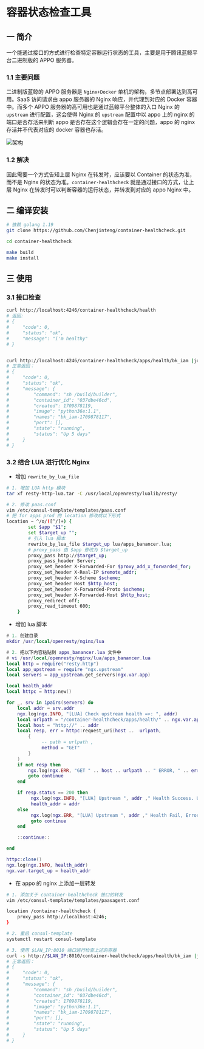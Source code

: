 # 容器状态检查工具

## 一 简介
一个能通过接口的方式进行检查特定容器运行状态的工具，主要是用于腾讯蓝鲸平台二进制版的 APPO 服务器。

### 1.1 主要问题
二进制版蓝鲸的 APPO 服务器是 `Nginx+Docker` 单机的架构，多节点部署达到高可用。SaaS 访问请求由 appo 服务器的 Nginx 响应，并代理到对应的 Docker 容器中。而多个 APPO 服务器的高可用也是通过蓝鲸平台整体的入口 Nginx 的 `upstream` 进行配置，这会使得 Nginx 的 `upstream` 配置中以 appo 上的 nginx 的端口是否存活来判断 appo 是否存在这个逻辑会存在一定的问题，appo 的 nginx 存活并不代表对应的 docker 容器也存活。

![架构](https://typoraimgs-1258684427.cos.ap-guangzhou.myqcloud.com/typora_imgs202403191123998.png)

### 1.2 解决
因此需要一个方式告知上层 Nginx 在转发时，应该要以 Container 的状态为准，而不是 Nginx 的状态为准。`container-healthcheck` 就是通过接口的方式，让上层 Nginx 在转发时可以判断容器的运行状态，并转发到对应的 appo Nginx 中。


## 二 编译安装
```bash
# 依赖 golang 1.19
git clone https://github.com/Chenjinteng/container-healthcheck.git

cd container-healthcheck

make build
make install
```

## 三 使用
### 3.1 接口检查
```bash
curl http://localhost:4246/container-healthcheck/health
# 返回:
# {
#     "code": 0,
#     "status": "ok",
#     "message": "i'm healthy"
# }


curl http://localhost:4246/container-healthcheck/apps/health/bk_iam |jq .
# 正常返回：
# {
#     "code": 0,
#     "status": "ok",
#     "message": {
#         "command": "sh /build/builder",
#         "container_id": "037dbe46cd",
#         "created": 1709878119,
#         "image": "python36e:1.1",
#         "names": "bk_iam-1709878117",
#         "port": [],
#         "state": "running",
#         "status": "Up 5 days"
#     }
# }

```

### 3.2 结合 LUA 进行优化 Nginx
- 增加 `rewrite_by_lua_file`
```bash
# 1. 增加 LUA http 模块
tar xf resty-http-lua.tar -C /usr/local/openresty/lualib/resty/

# 2. 修改 paas.conf
vim /etc/consul-template/templates/paas.conf
# 把 for apps prod 的 location 修改成以下形式
location ~ ^/o/([^/]+) {
        set $app "$1";
        set $target_up "";
        # 引入 lua 脚本
        rewrite_by_lua_file $target_up lua/apps_banancer.lua;
        # proxy_pass 由 $app 修改为 $target_up
        proxy_pass http://$target_up;
        proxy_pass_header Server;
        proxy_set_header X-Forwarded-For $proxy_add_x_forwarded_for;
        proxy_set_header X-Real-IP $remote_addr;
        proxy_set_header X-Scheme $scheme;
        proxy_set_header Host $http_host;
        proxy_set_header X-Forwarded-Proto $scheme;
        proxy_set_header X-Forwarded-Host $http_host;
        proxy_redirect off;
        proxy_read_timeout 600;
    }
```

- 增加 lua 脚本
```lua
# 1. 创建目录
mkdir /usr/local/openresty/nginx/lua

# 2. 把以下内容粘贴到 apps_banancer.lua 文件中
# vi /usr/local/openresty/nginx/lua/apps_banancer.lua
local http = require("resty.http")
local app_upstream = require "ngx.upstream"
local servers = app_upstream.get_servers(ngx.var.app)

local health_addr
local httpc = http:new()

for _, srv in ipairs(servers) do
    local addr = srv.addr
    ngx.log(ngx.INFO, "[LUA] Check upstream health =>: ", addr)
    local urlpath = "/container-healthcheck/apps/health/" .. ngx.var.app
    local host = "http://" .. addr
    local resp, err = httpc:request_uri(host ..  urlpath,
        {
             -- path = urlpath ,
             method = "GET"
        }
    )
    if not resp then
        ngx.log(ngx.ERR, "GET " .. host .. urlpath .. " ERROR, " .. err )
        goto continue
    end

    if resp.status == 200 then
         ngx.log(ngx.INFO, "[LUA] Upstream ", addr ," Health Success. Use it", " Resp:", resp.body)
         health_addr = addr
    else
         ngx.log(ngx.ERR, "[LUA] Upstream ", addr ," Health Fail, Error: ", err, " Resp:", resp.body)
         goto continue
    end

    ::continue::

end

httpc:close()
ngx.log(ngx.INFO, health_addr)
ngx.var.target_up = health_addr
```

- 在 appo 的 nginx 上添加一层转发
```bash
# 1. 添加关于 container-healthcheck 接口的转发
vim /etc/consul-template/templates/paasagent.conf

location /container-healthcheck {
    proxy_pass http://localhost:4246;
}

# 2. 重启 consul-template
systemctl restart consul-template

# 3. 使用 $LAN_IP:8010 端口进行检查上述的容器
curl -s http://$LAN_IP:8010/container-healthcheck/apps/health/bk_iam |jq .
# 正常返回：
# {
#     "code": 0,
#     "status": "ok",
#     "message": {
#         "command": "sh /build/builder",
#         "container_id": "037dbe46cd",
#         "created": 1709878119,
#         "image": "python36e:1.1",
#         "names": "bk_iam-1709878117",
#         "port": [],
#         "state": "running",
#         "status": "Up 5 days"
#     }
# }
```